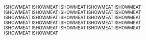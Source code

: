ISHOWMEAT ISHOWMEAT ISHOWMEAT ISHOWMEAT ISHOWMEAT ISHOWMEAT ISHOWMEAT ISHOWMEAT ISHOWMEAT ISHOWMEAT ISHOWMEAT ISHOWMEAT ISHOWMEAT ISHOWMEAT ISHOWMEAT ISHOWMEAT ISHOWMEAT ISHOWMEAT ISHOWMEAT ISHOWMEAT ISHOWMEAT ISHOWMEAT ISHOWMEAT ISHOWMEAT ISHOWMEAT ISHOWMEAT ISHOWMEAT 

